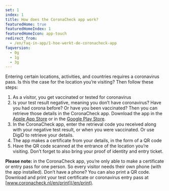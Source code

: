 ```yaml
---
set: 1
index: 1
title: How does the CoronaCheck app work?
featuredHome: true
featuredHomeIndex: 1
featuredHomeIcon: app-touch
redirect_from: 
  - /en/faq-in-app/1-hoe-werkt-de-coronacheck-app
faqversion:
  - 0g
  - 1g
  - 3g
---
```

Entering certain locations, activities, and countries requires a coronavirus pass. Is this the case for the location you’re visiting? Then follow these steps:

1. As a visitor, you get vaccinated or tested for coronavirus
2. Is your test result negative, meaning you don’t have coronavirus? Have you had corona before? Or have you been vaccinated? Then you can retrieve those details in the CoronaCheck app. Download the app in the <a href="https://apps.apple.com/gb/app/coronacheck/id1548269870" rel="noopener noreferrer" target="_blank">Apple App Store</a> or in the <a href="https://play.google.com/store/apps/details?id=nl.rijksoverheid.ctr.holder" rel="noopener noreferrer" target="_blank">Google Play Store</a>.
3. In the CoronaCheck app, enter the retrieval code you received along with your negative test result, or when you were vaccinated. Or use DigiD to retrieve your details.
4. The app makes a certificate from your details, in the form of a QR code
5. Have the QR code scanned at the entrance of the location you’re visiting. Don’t forget to also bring your proof of identity and entry ticket.

**Please note:** in the CoronaCheck app, you’re only able to make a certificate or entry pass for one person. So every visitor needs their own phone (with the app installed). Don’t have a phone? You can also print a QR code. Download and print your test certificate or coronavirus entry pass at [www.coronacheck.nl/en/print](/en/print).
